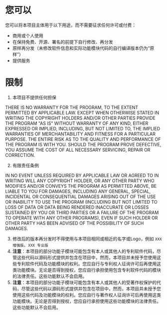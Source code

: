 # 您可以
您可以将本项目主体用于以下用途，而不需要征求任何许可或付费：
- 商用或个人使用
- 在保持免费、开源、署名的前提下自行修改、再分发
- 原样再分发（未修改软件信息和实际功能模块代码的自行编译版本仍为“原样”）
- 提供服务

# 限制
1. 本项目不提供任何担保   

THERE IS NO WARRANTY FOR THE PROGRAM, TO THE EXTENT PERMITTED BY APPLICABLE LAW.  EXCEPT WHEN OTHERWISE STATED IN WRITING THE COPYRIGHT HOLDERS AND/OR OTHER PARTIES PROVIDE THE PROGRAM "AS IS" WITHOUT WARRANTY OF ANY KIND, EITHER EXPRESSED OR IMPLIED, INCLUDING, BUT NOT LIMITED TO, THE IMPLIED WARRANTIES OF MERCHANTABILITY AND FITNESS FOR A PARTICULAR PURPOSE.  THE ENTIRE RISK AS TO THE QUALITY AND PERFORMANCE OF THE PROGRAM IS WITH YOU.  SHOULD THE PROGRAM PROVE DEFECTIVE, YOU ASSUME THE COST OF ALL NECESSARY SERVICING, REPAIR OR CORRECTION.

2. 有限责任条例   

IN NO EVENT UNLESS REQUIRED BY APPLICABLE LAW OR AGREED TO IN WRITING WILL ANY COPYRIGHT HOLDER, OR ANY OTHER PARTY WHO MODIFIES AND/OR CONVEYS THE PROGRAM AS PERMITTED ABOVE, BE LIABLE TO YOU FOR DAMAGES, INCLUDING ANY GENERAL, SPECIAL, INCIDENTAL OR CONSEQUENTIAL DAMAGES ARISING OUT OF THE USE OR INABILITY TO USE THE PROGRAM (INCLUDING BUT NOT LIMITED TO LOSS OF DATA OR DATA BEING RENDERED INACCURATE OR LOSSES SUSTAINED BY YOU OR THIRD PARTIES OR A FAILURE OF THE PROGRAM TO OPERATE WITH ANY OTHER PROGRAMS), EVEN IF SUCH HOLDER OR OTHER PARTY HAS BEEN ADVISED OF THE POSSIBILITY OF SUCH DAMAGES.

3. 修改后的版本再分发时不得使用与本项目相同或相近的名字或Logo，例如 `XXX 增强版`、`XXX 专业版`
4. **注意**：本项目的部分功能子模块可能包含有本人或其他人的专利软件代码，尽管这些代码以源码形式提供并包含在项目中，然而，本项目并未授予您使用这些专利软件代码及功能模块的权利。您应自行与专利权人征询许可后再使用这类功能模块。无论是否得到授权，您应自行承担使用包含专利软件代码的模块的法律责任。这些功能默认不会启用。
5. **注意**：本项目的部分功能子模块可能包含有本人或其他人的受著作权保护的代码，尽管这些代码以源码形式提供并包含在项目中，然而，本项目并未授予您使用这些代码及功能模块的权利。您应自行与著作权人征询许可后再使用这类功能模块。无论是否得到授权，您应自行承担使用这些功能模块的法律责任。这些功能默认不会启用。